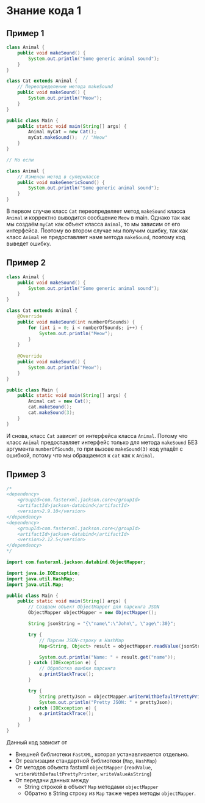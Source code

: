 # Знание кода 1

## Пример 1

```java
class Animal {
    public void makeSound() {
        System.out.println("Some generic animal sound");
    }
}

class Cat extends Animal {
    // Переопределение метода makeSound
    public void makeSound() {
        System.out.println("Meow");
    }
}

public class Main {
    public static void main(String[] args) {
        Animal myCat = new Cat();
        myCat.makeSound();  // "Meow"
    }
}

// Но если

class Animal {
    // Изменен метод в суперклассе
    public void makeGenericSound() {
        System.out.println("Some generic animal sound");
    }
}
```

В первом случае класс `Cat` переопределяет метод `makeSound` класса `Animal`
и корректно выводится сообщение `Meow` в main.
Однако так как мы создаём `myCat` как объект класса `Animal`, то мы зависим от
его интерфейса.
Поэтому во втором случае мы получим ошибку, так как класс `Animal` не предоставляет
наме метода `makeSound`, поэтому код выведет ошибку.

## Пример 2

```java
class Animal {
    public void makeSound() {
        System.out.println("Some generic animal sound");
    }
}

class Cat extends Animal {
    @Override
    public void makeSound(int numberOfSounds) {
        for (int i = 0; i < numberOfSounds; i++) {
            System.out.println("Meow");
        }
    }
    
    @Override
    public void makeSound() {
        System.out.println("Meow");
    }
}

public class Main {
    public static void main(String[] args) {
        Animal cat = new Cat();
        cat.makeSound();
        cat.makeSound(3);
    }
}
```

И снова, класс `Cat` зависит от интерфейса класса `Animal`.
Потому что класс `Animal` предоставляет интерфейс только для 
метода `makeSound` БЕЗ аргумента `numberOfSounds`, то при
вызове `makeSound(3)` код упадёт с ошибкой, потому что мы обращаемся к `cat`
как к `Animal`.

## Пример 3

```java
/*
<dependency>
    <groupId>com.fasterxml.jackson.core</groupId>
    <artifactId>jackson-databind</artifactId>
    <version>2.9.10</version>
</dependency>
<dependency>
    <groupId>com.fasterxml.jackson.core</groupId>
    <artifactId>jackson-databind</artifactId>
    <version>2.12.5</version>
</dependency>
*/

import com.fasterxml.jackson.databind.ObjectMapper;

import java.io.IOException;
import java.util.HashMap;
import java.util.Map;

public class Main {
    public static void main(String[] args) {
        // Создаем объект ObjectMapper для парсинга JSON
        ObjectMapper objectMapper = new ObjectMapper();

        String jsonString = "{\"name\":\"John\", \"age\":30}";

        try {
            // Парсим JSON-строку в HashMap
            Map<String, Object> result = objectMapper.readValue(jsonString, HashMap.class);

            System.out.println("Name: " + result.get("name"));
        } catch (IOException e) {
            // Обработка ошибки парсинга
            e.printStackTrace();
        }

        try {
            String prettyJson = objectMapper.writerWithDefaultPrettyPrinter().writeValueAsString(result);
            System.out.println("Pretty JSON: " + prettyJson);
        } catch (IOException e) {
            e.printStackTrace();
        }
    }
}
```

Данный код зависит от 
- Внешней библиотеки `FastXML`, которая устанавливается отдельно.
- От реализации стандартной библиотеки (`Map`, `HashMap`)
- От методов объекта fastxml `objectMapper` 
(`readValue`, `writerWithDefaultPrettyPrinter`, `writeValueAsString`)
- От передачи данных между
  - String строкой в объект `Map` методами `objectMapper`
  - Обратно в String строку из `Map` также через методы `objectMapper`.

